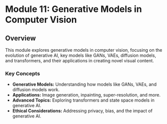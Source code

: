 # Module 11: Generative Models in Computer Vision

## Overview

This module explores generative models in computer vision, focusing on the evolution of generative AI, key models like GANs, VAEs, diffusion models, and transformers, and their applications in creating novel visual content.

### Key Concepts

- **Generative Models:** Understanding how models like GANs, VAEs, and diffusion models work.
- **Applications:** Image generation, inpainting, super-resolution, and more.
- **Advanced Topics:** Exploring transformers and state space models in generative AI.
- **Ethical Considerations:** Addressing privacy, bias, and the impact of generative AI.
